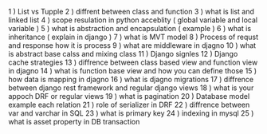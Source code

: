 
1 ) List vs Tupple
2 ) diffrent between class and function
3 ) what is list and linked list
4 ) scope resulation in python acceblity ( global variable and local variable )
5 ) what is abstraction and encapsulation ( example )
6 ) what is inheritance ( explain in django )
7 ) what is MVT model 
8 ) Process of requst and response how it is process
9 ) what are middleware in djagno
10 ) what is abstract base calss and mixing class
11 ) Django signles
12 ) Django cache strategies 
13 ) diffrence between class based view and function view in djagno
14 ) what is function base view and how you can define those
15 ) how data is mapping in djagno
16 ) what is djagno migrations
17 ) diffrence between django rest framework and regular django views
18 ) what is your appoch DRF or regular views
19 ) what is pagination
20 ) Database model example each relation
21 ) role of serializer in DRF
22 ) diffrence between var and varchar in SQL
23 ) what is primary key 
24 ) indexing in mysql
25 ) what is asset property in DB transaction
      
 
